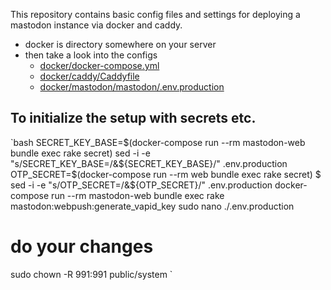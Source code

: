 This repository contains basic config files and settings for deploying a mastodon instance via docker and caddy.

- docker is directory somewhere on your server
- then take a look into the configs
	- [docker/docker-compose.yml](docker/docker-compose.yml)
	- [docker/caddy/Caddyfile](docker/caddy/Caddyfile)
	- [docker/mastodon/mastodon/.env.production](docker/mastodon/mastodon/.env.production)
	
## To initialize the setup with secrets etc.
`bash
SECRET_KEY_BASE=$(docker-compose run --rm mastodon-web bundle exec rake secret)
sed -i -e "s/SECRET_KEY_BASE=/&${SECRET_KEY_BASE}/" .env.production
OTP_SECRET=$(docker-compose run --rm web bundle exec rake secret)
$ sed -i -e "s/OTP_SECRET=/&${OTP_SECRET}/" .env.production
docker-compose run --rm mastodon-web bundle exec rake mastodon:webpush:generate_vapid_key
sudo nano ./.env.production
# do your changes
sudo chown -R 991:991 public/system
`